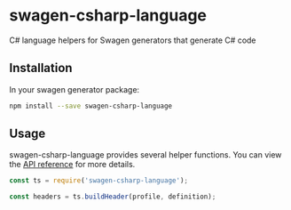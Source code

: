 # swagen-csharp-language
C# language helpers for Swagen generators that generate C# code

## Installation
In your swagen generator package:

```sh
npm install --save swagen-csharp-language
```

## Usage
swagen-csharp-language provides several helper functions. You can view the [API reference](docs/API.md) for more details.

```ts
const ts = require('swagen-csharp-language');

const headers = ts.buildHeader(profile, definition);
```
